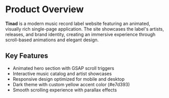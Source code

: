 # Product Overview

**Tinad** is a modern music record label website featuring an animated, visually rich single-page application. The site showcases the label's artists, releases, and brand identity, creating an immersive experience through scroll-based animations and elegant design.

## Key Features

- Animated hero section with GSAP scroll triggers
- Interactive music catalog and artist showcases
- Responsive design optimized for mobile and desktop
- Dark theme with custom yellow accent color (#e7d393)
- Smooth scrolling experience with parallax effects
